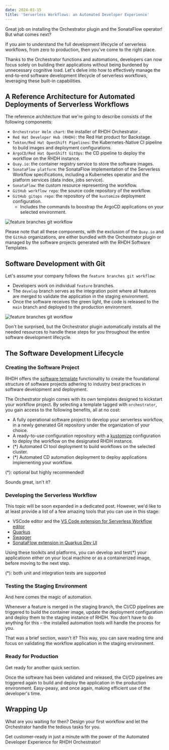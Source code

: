 ```yaml
---
date: 2024-03-15
title: 'Serverless Workflows: an Automated Developer Experience'
---
```

Great job on installing the Orchestrator plugin and the SonataFlow operator! But what comes next?

If you aim to understand the full development lifecycle of serverless workflows, from zero to production, then you've come to the right place.

Thanks to the Orchestrator functions and automations, developers can now focus solely on building their applications without being burdened by unnecessary cognitive load. Let's delve into how to effectively manage the end-to-end software development lifecycle of serverless workflows,
leveraging these built-in capabilities. 

## A Reference Architecture for Automated Deployments of Serverless Workflows
The reference architecture that we're going to describe consists of the following components:
* `Orchestrator Helm chart`: the installer of RHDH Orchestrator .
* `Red Hat Developer Hub (RHDH)`: the Red Hat product for Backstage.
* `Tekton/Red Hat OpenShift Pipelines`: the Kubernetes-Native CI pipeline to build images and deployment configurations.
* `ArgoCD/Red Hat OpenShift GitOps`: the CD pipeline to deploy the workflow on the RHDH instance.
* `Quay.io`: the container registry service to store the software images.
* `SonataFlow platform`: the SonataFlow implementation of the Serverless Workflow specifications, including a Kubernetes operator and the platform services (data index, jobs service).
* `SonataFlow`: the custom resource representing the workflow.
* `GitHub workflow repo`: the source code repository of the workflow.
* `GitHub gitops repo`: the repository of the `kustomize` deployment configuration.
  * Includes the commands to boostrap the ArgoCD applications on your selected environment.

![feature branches git workflow](/blog/images/cicd-architecture.png)
 
Please note that all these components, with the exclusion of the `Quay.io` and the `GitHub` organizations, are either bundled with the Orchestrator plugin or managed by the software projects generated with the RHDH Software Templates.

## Software Development with Git
Let's assume your company follows the `feature branches git workflow`:
* Developers work on individual `feature` branches.
* The `develop` branch serves as the integration point where all features are merged to validate the application in the staging environment.
* Once the software receives the green light, the code is released to the `main` branch and deployed to the production environment.

![feature branches git workflow](/blog/images/git-workflow.png)

Don't be surprised, but the Orchestrator plugin automatically installs all the needed resources to handle these steps for you throughout the entire
software development lifecycle.

## The Software Development Lifecycle
### Creating the Software Project
RHDH offers the [software template](https://backstage.io/docs/features/software-templates/) functionality to create the foundational structure of
software projects adhering to industry best practices in software development and deployment. 

The Orchestrator plugin comes with its own templates designed to kickstart your workflow project. By selecting a template tagged with `orchestrator`, you gain access to the following benefits, all at no cost:

* A fully operational software project to develop your serverless workflow, in a newly generated Git repository under the organization of your choice.
* A ready-to-use configuration repository with a [kustomize](https://kustomize.io/) configuration to deploy the workflow on the designated RHDH instance.
* (*) Automated CI tool deployment to build workflows on the selected cluster.
* (*) Automated CD automation deployment to deploy applications implementing your workflow.

(*): optional but highly recommended!

Sounds great, isn't it?

### Developing the Serverless Workflow
This topic will be soon expanded in a dedicated post. However, we'd like to at least provide a list of a few amazing tools that you can use in this stage:
* VSCode editor and the [VS Code extension for Serverless Workflow editor](https://sonataflow.org/serverlessworkflow/latest/tooling/serverless-workflow-editor/swf-editor-vscode-extension.html)
* [Quarkus](https://sonataflow.org/serverlessworkflow/latest/getting-started/create-your-first-workflow-service.html)
* [Swagger](https://sonataflow.org/serverlessworkflow/latest/getting-started/create-your-first-workflow-service.html)
* [SonataFlow extension in Quarkus Dev UI](https://sonataflow.org/serverlessworkflow/latest/testing-and-troubleshooting/quarkus-dev-ui-extension/quarkus-dev-ui-overview.html)

Using these toolkits and platforms, you can develop and test(*) your applicationn either on your local machine or as a containerized image, 
before moving to the next step.

(*): both unit and integration tests are supported
### Testing the Staging Environment
And here comes the magic of automation.

Whenever a feature is merged in the staging branch, the CI/CD pipelines are triggered to build the container image, update the deployment configuration
and deploy them to the staging instance of RHDH. You don't have to do anything for this – the installed automation tools will handle the process for you.

That was a brief section, wasn't it? This way, you can save reading time and focus on validating the workflow application in the staging environment.

### Ready for Production
Get ready for another quick section.

Once the software has been validated and released, the CI/CD pipelines are triggered again to build and deploy the application in the production environment. Easy-peasy, and once again, making efficient use of the developer's time.

## Wrapping Up
What are you waiting for then? Design your first workflow and let the Orchestrator handle the tedious tasks for you. 

Get customer-ready in just a minute with the power of the Automated Developer Experience for RHDH Orchestrator!